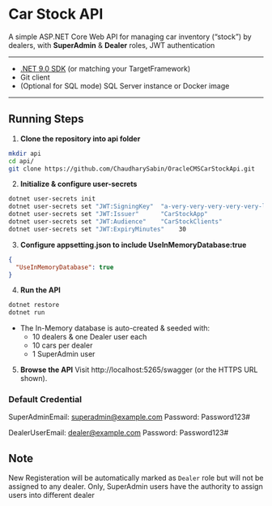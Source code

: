 # Car Stock API

A simple ASP.NET Core Web API for managing car inventory (“stock”) by dealers, with **SuperAdmin** & **Dealer** roles, JWT authentication

---

- [.NET 9.0 SDK](https://dotnet.microsoft.com/download) (or matching your TargetFramework)
- Git client
- (Optional for SQL mode) SQL Server instance or Docker image

---

## Running Steps

1. **Clone the repository into api folder**

```bash
mkdir api
cd api/
git clone https://github.com/ChaudharySabin/OracleCMSCarStockApi.git
```

2. **Initialize & configure user-secrets**

```bash
dotnet user-secrets init
dotnet user-secrets set "JWT:SigningKey"  "a-very-very-very-very-very-long-secret-string"
dotnet user-secrets set "JWT:Issuer"      "CarStockApp"
dotnet user-secrets set "JWT:Audience"    "CarStockClients"
dotnet user-secrets set "JWT:ExpiryMinutes"    30
```

3. **Configure appsetting.json to include UseInMemoryDatabase:true**

```json
{
  "UseInMemoryDatabase": true
}
```

4. **Run the API**

```bash
dotnet restore
dotnet run
```

- The In-Memory database is auto-created & seeded with:
  - 10 dealers & one Dealer user each
  - 10 cars per dealer
  - 1 SuperAdmin user

5. **Browse the API**
   Visit http://localhost:5265/swagger (or the HTTPS URL shown).

### Default Credential

SuperAdminEmail: superadmin@example.com
Password: Password123#

DealerUserEmail: dealer@example.com
Password: Password123#

## Note

New Registeration will be automatically marked as `Dealer` role but will not be assigned to any dealer.
Only, SuperAdmin users have the authority to assign users into different dealer
